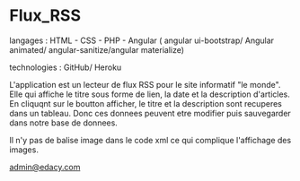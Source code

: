 # Flux_RSS

langages : HTML - CSS - PHP - Angular ( angular ui-bootstrap/ Angular animated/ angular-sanitize/angular materialize)

technologies : GitHub/ Heroku

L'application est un lecteur de flux RSS pour le site informatif "le monde". Elle qui affiche le titre sous forme de lien, la date et la description d'articles. En cliquqnt sur le boutton afficher, le titre et la description sont recuperes dans un tableau. Donc ces donnees peuvent etre modifier puis sauvegarder dans notre base de donnees.  

Il n'y pas de balise image dans le code xml ce qui complique l'affichage des images.








admin@edacy.com
